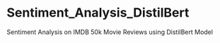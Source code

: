 # Sentiment_Analysis_DistilBert
Sentiment Analysis on IMDB 50k Movie Reviews using DistilBert Model
